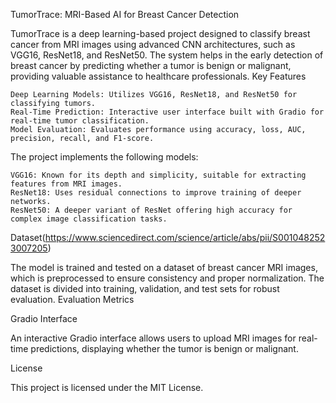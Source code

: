 TumorTrace: MRI-Based AI for Breast Cancer Detection

TumorTrace is a deep learning-based project designed to classify breast cancer from MRI images using advanced CNN architectures, such as VGG16, ResNet18, and ResNet50. The system helps in the early detection of breast cancer by predicting whether a tumor is benign or malignant, providing valuable assistance to healthcare professionals.
Key Features

    Deep Learning Models: Utilizes VGG16, ResNet18, and ResNet50 for classifying tumors.
    Real-Time Prediction: Interactive user interface built with Gradio for real-time tumor classification.
    Model Evaluation: Evaluates performance using accuracy, loss, AUC, precision, recall, and F1-score.

The project implements the following models:

    VGG16: Known for its depth and simplicity, suitable for extracting features from MRI images.
    ResNet18: Uses residual connections to improve training of deeper networks.
    ResNet50: A deeper variant of ResNet offering high accuracy for complex image classification tasks.

Dataset(https://www.sciencedirect.com/science/article/abs/pii/S0010482523007205)

The model is trained and tested on a dataset of breast cancer MRI images, which is preprocessed to ensure consistency and proper normalization. The dataset is divided into training, validation, and test sets for robust evaluation.
Evaluation Metrics

Gradio Interface

An interactive Gradio interface allows users to upload MRI images for real-time predictions, displaying whether the tumor is benign or malignant.

License

This project is licensed under the MIT License.
